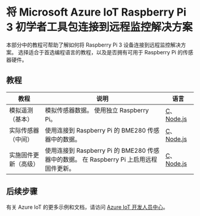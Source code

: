 <properties
    pageTitle="将 Raspberry Pi 连接到 Azure IoT 套件 | Azure"
    description="使用 Node.js 或 C 的教程，可帮助了解如何使用适用于 Raspberry Pi 3 的 Microsoft Azure IoT 初学者工具包和 IoT 套件远程监控解决方案。 可以选择模拟遥测的教程、使用实际传感器的教程，或启用远程固件更新的教程。"
    services=""
    suite="iot-suite"
    documentationcenter=""
    author="dominicbetts"
    manager="timlt"
    editor="" />
<tags
    ms.service="iot-suite"
    ms.devlang="na"
    ms.topic="article"
    ms.tgt_pltfrm="na"
    ms.workload="na"
    ms.date="04/26/2017"
    wacn.date="06/13/2017"
    ms.author="v-yiso"
    ms.translationtype="Human Translation"
    ms.sourcegitcommit="4a18b6116e37e365e2d4c4e2d144d7588310292e"
    ms.openlocfilehash="db47145677843547344393690c9e9a2a34e596dc"
    ms.contentlocale="zh-cn"
    ms.lasthandoff="05/19/2017" />

# <a name="connect-your-microsoft-azure-iot-raspberry-pi-3-starter-kit-to-the-remote-monitoring-solution"></a>将 Microsoft Azure IoT Raspberry Pi 3 初学者工具包连接到远程监控解决方案

本部分中的教程可帮助了解如何将 Raspberry Pi 3 设备连接到远程监控解决方案。 选择适合于首选编程语言的教程，以及是否拥有可用于 Raspberry Pi 的传感器硬件。

## <a name="the-tutorials"></a>教程

| 教程 | 说明 | 语言 |
| -------- | ----- | --------- |
| 模拟遥测（基本）| 模拟传感器数据。 使用独立 Raspberry Pi。 | [C][lnk-c-simulator]、[Node.js][lnk-node-simulator] |
| 实际传感器（中间） | 使用连接到 Raspberry Pi 的 BME280 传感器中的数据。 | [C][lnk-c-basic]、[Node.js][lnk-node-basic] |
| 实施固件更新（高级）| 使用连接到 Raspberry Pi 的 BME280 传感器中的数据。 在 Raspberry Pi 上启用远程固件更新。 | [C][lnk-c-advanced]、[Node.js][lnk-node-advanced] |

## <a name="next-steps"></a>后续步骤

有关 Azure IoT 的更多示例和文档，请访问 [Azure IoT 开发人员中心](/develop/iot/)。

[lnk-node-simulator]: /documentation/articles/iot-suite-raspberry-pi-kit-node-get-started-simulator/
[lnk-node-basic]: /documentation/articles/iot-suite-raspberry-pi-kit-node-get-started-basic/
[lnk-node-advanced]: /documentation/articles/iot-suite-raspberry-pi-kit-node-get-started-advanced/
[lnk-c-simulator]: /documentation/articles/iot-suite-raspberry-pi-kit-c-get-started-simulator/
[lnk-c-basic]: /documentation/articles/iot-suite-raspberry-pi-kit-c-get-started-basic/
[lnk-c-advanced]: /documentation/articles/iot-suite-raspberry-pi-kit-c-get-started-advanced/